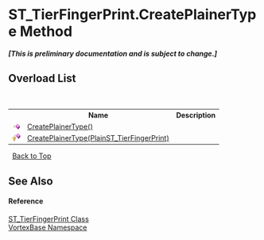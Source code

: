 # ST_TierFingerPrint.CreatePlainerType Method 
 _**\[This is preliminary documentation and is subject to change.\]**_


## Overload List
&nbsp;<table><tr><th></th><th>Name</th><th>Description</th></tr><tr><td>![Public method](media/pubmethod.gif "Public method")</td><td><a href="M_VortexBase_ST_TierFingerPrint_CreatePlainerType.md">CreatePlainerType()</a></td><td /></tr><tr><td>![Protected method](media/protmethod.gif "Protected method")</td><td><a href="M_VortexBase_ST_TierFingerPrint_CreatePlainerType_1.md">CreatePlainerType(PlainST_TierFingerPrint)</a></td><td /></tr></table>&nbsp;
<a href="#st_tierfingerprint.createplainertype-method">Back to Top</a>

## See Also


#### Reference
<a href="T_VortexBase_ST_TierFingerPrint.md">ST_TierFingerPrint Class</a><br /><a href="N_VortexBase.md">VortexBase Namespace</a><br />